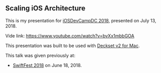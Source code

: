 ## Scaling iOS Architecture

This is my presentation for [iOSDevCampDC 2018](http://iosdevcampdc.com), presented on July 13, 2018.

Vide link: https://www.youtube.com/watch?v=bvXx1mbbGOA

This presentation was built to be used with [Deckset v2 for Mac](http://decksetapp.com).

This talk was given previously at:

- [SwiftFest 2018](https://www.swiftfest.io) on June 18, 2018.
